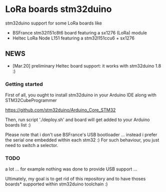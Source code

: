 # LoRa boards stm32duino
stm32duino support for some LoRa boards like
  * BSFrance stm32l151c8t6 board featuring a sx1276 (LoRa) module
  * Heltec LoRa Node L151 featuring a stm32l151ccu6 + sx1276

## NEWS ##
 * [Mar.20] preliminary Heltec board support: it works with stm32duino 1.8 :)

### Getting started
First of all, you ought to install stm32duino in your Arduino IDE along with STM32CubeProgrammer

https://github.com/stm32duino/Arduino_Core_STM32

Then, run script './deploy.sh' and board will get added to your Arduino boards list :)

Please note that i don't use BSFrance's USB bootloader ... instead i prefer the serial one embedded within each stm32 :)
For such behaviour, you just need to switch a selector.

### TODO
a lot ... for example nothing was done to provide USB support ...

Ultimately, my goal is to get rid of this repository and to have thoses boards* supported within stm32duino toolchain :)

